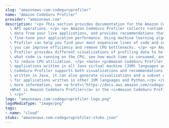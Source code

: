 ```yaml
---
slug: "amazonaws-com-codeguruprofiler"
name: "Amazon CodeGuru Profiler"
provider: "amazonaws.com"
description: "<p> This section provides documentation for the Amazon CodeGuru Profiler\
  \ API operations. </p> <p> Amazon CodeGuru Profiler collects runtime performance\
  \ data from your live applications, and provides recommendations that can help you\
  \ fine-tune your application performance. Using machine learning algorithms, CodeGuru\
  \ Profiler can help you find your most expensive lines of code and suggest ways\
  \ you can improve efficiency and remove CPU bottlenecks. </p> <p> Amazon CodeGuru\
  \ Profiler provides different visualizations of profiling data to help you identify\
  \ what code is running on the CPU, see how much time is consumed, and suggest ways\
  \ to reduce CPU utilization. </p> <note> <p>Amazon CodeGuru Profiler currently supports\
  \ applications written in all Java virtual machine (JVM) languages and Python. While\
  \ CodeGuru Profiler supports both visualizations and recommendations for applications\
  \ written in Java, it can also generate visualizations and a subset of recommendations\
  \ for applications written in other JVM languages and Python.</p> </note> <p> For\
  \ more information, see <a href=\"https://docs.aws.amazon.com/codeguru/latest/profiler-ug/what-is-codeguru-profiler.html\"\
  >What is Amazon CodeGuru Profiler</a> in the <i>Amazon CodeGuru Profiler User Guide</i>.\
  \ </p>"
logo: "amazonaws.com-codeguruprofiler-logo.png"
logoMediaType: "image/png"
tags:
- name: "cloud"
stubs: "amazonaws.com-codeguruprofiler-stubs.json"
---
```

